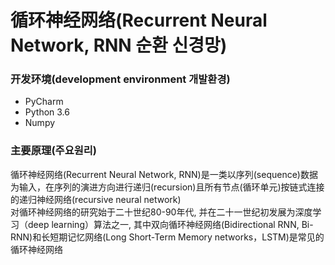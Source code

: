 # 循环神经网络(Recurrent Neural Network, RNN 순환 신경망)

### 开发环境(development environment 개발환경)
- PyCharm 
- Python 3.6
- Numpy 
### 主要原理(주요원리)
循环神经网络(Recurrent Neural Network, RNN)是一类以序列(sequence)数据为输入，在序列的演进方向进行递归(recursion)且所有节点(循环单元)按链式连接的递归神经网络(recursive neural network)   
对循环神经网络的研究始于二十世纪80-90年代, 并在二十一世纪初发展为深度学习（deep learning）算法之一, 其中双向循环神经网络(Bidirectional RNN, Bi-RNN)和长短期记忆网络(Long Short-Term Memory networks，LSTM)是常见的循环神经网络
